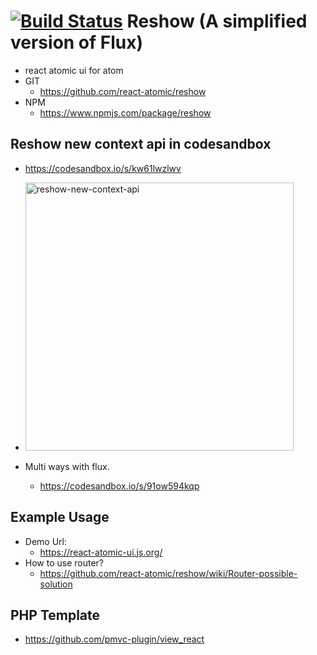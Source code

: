 [![Build Status](https://travis-ci.org/react-atomic/reshow.svg?branch=master)](https://travis-ci.org/react-atomic/reshow) 
 Reshow (A simplified version of Flux)
===============
   * react atomic ui for atom 
   * GIT
      * https://github.com/react-atomic/reshow
   * NPM
      * https://www.npmjs.com/package/reshow

## Reshow new context api in codesandbox
* https://codesandbox.io/s/kw61lwzlwv
* <img width="429" alt="reshow-new-context-api" src="https://user-images.githubusercontent.com/1877738/39698605-14142e9a-5228-11e8-9027-6747e879a95c.png">

* Multi ways with flux.
   * https://codesandbox.io/s/91ow594kqp

## Example Usage
* Demo Url:
   * https://react-atomic-ui.js.org/
* How to use router?
   * https://github.com/react-atomic/reshow/wiki/Router-possible-solution

## PHP Template
   * https://github.com/pmvc-plugin/view_react
